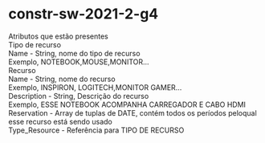 # constr-sw-2021-2-g4

Atributos que estão presentes<br>
Tipo de recurso<br>
  Name - String, nome do tipo de recurso  <br>
    Exemplo, NOTEBOOK,MOUSE,MONITOR...<br>
 Recurso<br>
  Name - String, nome do recurso<br>
    Exemplo, INSPIRON, LOGITECH,MONITOR GAMER...<br>
  Description - String, Descrição do recurso<br>
    Exemplo, ESSE NOTEBOOK ACOMPANHA CARREGADOR E CABO HDMI<br>
  Reservation - Array de tuplas de DATE, contém todos os períodos peloqual esse recurso está sendo usado<br>
  Type_Resource - Referência para TIPO DE RECURSO<br>
 
